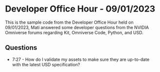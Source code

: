 # Developer Office Hour - 09/01/2023
This is the sample code from the Developer Office Hour held on 09/01/2023, Mati answered some developer questions 
from the NVIDIA Omniverse forums regarding Kit, Omniverse Code, Python, and USD.

## Questions
- 7:27 - How do I validate my assets to make sure they are up-to-date with the latest USD specification?
